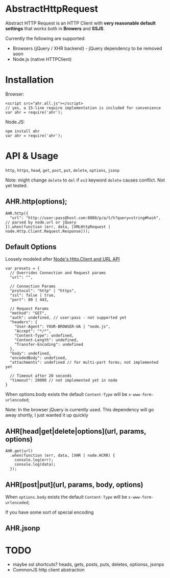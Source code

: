 AbstractHttpRequest
====

Abstract HTTP Request is an HTTP Client with **very reasonable default settings** that works both in **Browers** and **SSJS**.

Currently the following are supported:

  * Browsers (jQuery / XHR backend) - jQuery dependency to be removed soon
  * Node.js (native HTTPClient)

Installation
====

Browser:

    <script src="ahr.all.js"></script>
    // yes, a 15-line require implementation is included for convenience
    var ahr = require('ahr');

Node.JS:

    npm install ahr
    var ahr = require('ahr');

API & Usage
====

`http`, `https`, `head`, `get`, `post`, `put`, `delete`, `options`, `jsonp`

Note: might change `delete` to `del` if `es3` keyword `delete` causes conflict. Not yet tested.

AHR.http(options);
----

    AHR.http({
      "url": "http://user:pass@host.com:8080/p/a/t/h?query=string#hash", // parsed by node.url or jQuery
    }).when(function (err, data, [XMLHttpRequest | node.Http.Client.Request.Response]));

Default Options
----

Loosely modeled after [Node's Http.Client and URL API]("http://nodejs.org/api.html")

    var presets = {
      // Overrides Connection and Request params
      "url": "",

      // Connection Params
      "protocol": "http" | "https",
      "ssl": false | true,
      "port": 80 | 443,

      // Request Params
      "method": "GET",
      "auth": undefined, // user:pass - not supported yet
      "headers": {
        "User-Agent": YOUR-BROWSER-UA | "node.js",
        "Accept": "*/*",
        "Content-Type": undefined,
        "Content-Length": undefined,
        "Transfer-Encoding": undefined
      },
      "body": undefined,
      "encodedBody": undefined,
      "attachments": undefined // for multi-part forms; not implemented yet

      // Timeout after 20 seconds
      "timeout": 20000 // not implemented yet in node
    }

When options.body exists the default `Content-Type` will be `x-www-form-urlencoded`;


Note: In the browser jQuery is currently used. This dependency will go away shortly, I just wanted it up quickly

AHR[head|get|delete|options](url, params, options)
----

    AHR.get(url)
      .when(function (err, data, [XHR | node.HCRR) {
        console.log(err);
        console.log(data);
      });

AHR[post|put](url, params, body, options)
----

When `options.body` exists the default `Content-Type` will be `x-www-form-urlencoded`;

If you have some sort of special encoding


AHR.jsonp
----

TODO
====

  * maybe ssl shortcuts? heads, gets, posts, puts, deletes, optionss, jsonps
  * CommonJS http client abstraction

